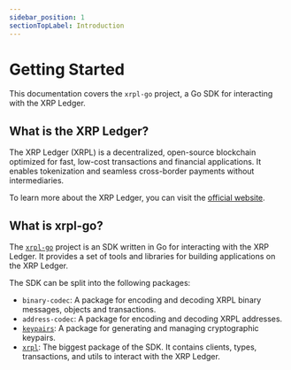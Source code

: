 ```yaml
---
sidebar_position: 1
sectionTopLabel: Introduction
---
```


# Getting Started

This documentation covers the `xrpl-go` project, a Go SDK for interacting with the XRP Ledger.

## What is the XRP Ledger?

The XRP Ledger (XRPL) is a decentralized, open-source blockchain optimized for fast, low-cost transactions and financial applications. It enables tokenization and seamless cross-border payments without intermediaries.

To learn more about the XRP Ledger, you can visit the [official website](https://xrpl.org/).

## What is xrpl-go?

The [`xrpl-go`](https://github.com/Peersyst/xrpl-go) project is an SDK written in Go for interacting with the XRP Ledger. It provides a set of tools and libraries for building applications on the XRP Ledger.

The SDK can be split into the following packages:

- `binary-codec`: A package for encoding and decoding XRPL binary messages, objects and transactions.
- `address-codec`: A package for encoding and decoding XRPL addresses.
- [`keypairs`](/docs/keypairs): A package for generating and managing cryptographic keypairs.
- [`xrpl`](/docs/xrpl/currency): The biggest package of the SDK. It contains clients, types, transactions, and utils to interact with the XRP Ledger.
